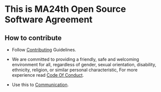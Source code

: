 This is MA24th Open Source Software Agreement
=============================================

## How to contribute
- Follow [Contributing](https://github.com/MA24th/MA24th/blob/main/OpenSource/Software/CONTRIBUTING.md) Guidelines.

- We are committed to providing a friendly, safe and welcoming environment for all, regardless of gender, sexual orientation, disability, ethnicity, religion, or similar personal characteristic, For more experience read [Code Of Conduct](https://github.com/MA24th/MA24th/blob/main/OpenSource/Software/CODE_OF_CONDUCT.md).

- Use this to [Communication](https://github.com/MA24th/MA24th/blob/main/OpenSource/Software/COMMUNICATION.md).
